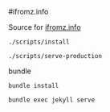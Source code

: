 #ifromz.info

Source for [ifromz.info](https://ifromz.info)

```
./scripts/install
```

```
./scripts/serve-production
```

bundle
```
bundle install
```

```
bundle exec jekyll serve
```